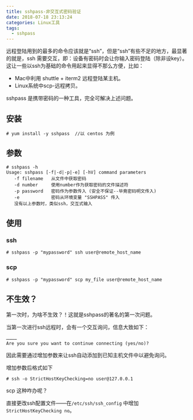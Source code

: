```yaml
---
title: sshpass-非交互式密码验证
date: 2018-07-18 23:13:24
categories: Linux工具
tags:
  - sshpass
---
```


远程登陆用到的最多的命令应该就是“ssh”，但是“ssh”有些不足的地方，最显著的就是，ssh 需要交互，即：设备有密码时会让你输入密码登陆（除非设key）。这让一些以ssh为基础的命令用起来显得不那么方便，比如：
<!--more-->
- Mac中利用 shuttle + iterm2 远程登陆某主机。
- Linux系统中scp-远程拷贝。

sshpass 是携带密码的一种工具，完全可解决上述问题。

## 安装

```shell
# yum install -y sshpass  //以 centos 为例
```

## 参数

```
# sshpass -h 
Usage: sshpass [-f|-d|-p|-e] [-hV] command parameters
   -f filename   从文件中获取密码
   -d number     使用number作为获取密码的文件描述符
   -p password   密码作为参数传入 (安全不保证--毕竟密码明文传入)
   -e            密码从环境变量 "SSHPASS" 传入
   没有以上参数时，类似ssh，交互式输入
```

## 使用

### ssh

```shell
# sshpass -p "mypassword" ssh user@remote_host_name
```

### scp

```shell
# sshpass -p "mypassword" scp my_file user@remote_host_name
```

## 不生效？

第一次时，为啥不生效？！这就是sshpass的著名的第一次问题。

当第一次进行ssh远程时，会有一个交互询问，信息大致如下：

```
…………
Are you sure you want to continue connecting (yes/no)?
```

因此需要通过增加参数来让ssh自动添加到已知主机文件中以避免询问。

增加参数后格式如下

```shell
# ssh -o StrictHostKeyChecking=no user@127.0.0.1
```

scp 这种咋办呢？

直接更改ssh配置文件——在`/etc/ssh/ssh_config` 中增加 `StrictHostKeyChecking no`。